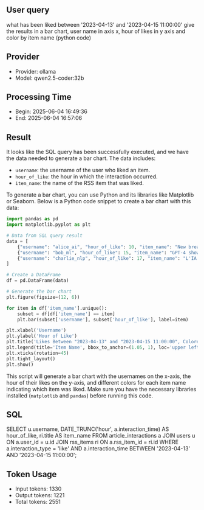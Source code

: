 ## User query
what has been liked between '2023-04-13' and '2023-04-15 11:00:00' give the results in a bar chart, user name in axis x, hour of likes in y axis and color by item name (python code)

## Provider
- Provider: ollama
- Model: qwen2.5-coder:32b

## Processing Time
- Begin: 2025-06-04 16:49:36
- End: 2025-06-04 16:57:06

## Result
It looks like the SQL query has been successfully executed, and we have the data needed to generate a bar chart. The data includes:

- `username`: the username of the user who liked an item.
- `hour_of_like`: the hour in which the interaction occurred.
- `item_name`: the name of the RSS item that was liked.

To generate a bar chart, you can use Python and its libraries like Matplotlib or Seaborn. Below is a Python code snippet to create a bar chart with this data:

```python
import pandas as pd
import matplotlib.pyplot as plt

# Data from SQL query result
data = [
    {"username": "alice_ai", "hour_of_like": 10, "item_name": "New breakthrough in reinforcement learning"},
    {"username": "bob_ml", "hour_of_like": 15, "item_name": "GPT-4 shows impressive results in medical diagnosis"},
    {"username": "charlie_nlp", "hour_of_like": 17, "item_name": "L'IA générative révolutionne la création artistique"}
]

# Create a DataFrame
df = pd.DataFrame(data)

# Generate the bar chart
plt.figure(figsize=(12, 6))

for item in df['item_name'].unique():
    subset = df[df['item_name'] == item]
    plt.bar(subset['username'], subset['hour_of_like'], label=item)

plt.xlabel('Username')
plt.ylabel('Hour of Like')
plt.title('Likes Between "2023-04-13" and "2023-04-15 11:00:00", Colored by Item Name')
plt.legend(title='Item Name', bbox_to_anchor=(1.05, 1), loc='upper left')
plt.xticks(rotation=45)
plt.tight_layout()
plt.show()
```

This script will generate a bar chart with the usernames on the x-axis, the hour of their likes on the y-axis, and different colors for each item name indicating which item was liked. Make sure you have the necessary libraries installed (`matplotlib` and `pandas`) before running this code.

## SQL
SELECT u.username, DATE_TRUNC('hour', a.interaction_time) AS hour_of_like, ri.title AS item_name FROM article_interactions a JOIN users u ON a.user_id = u.id JOIN rss_items ri ON a.rss_item_id = ri.id WHERE a.interaction_type = 'like' AND a.interaction_time BETWEEN '2023-04-13' AND '2023-04-15 11:00:00';

## Token Usage
- Input tokens: 1330
- Output tokens: 1221
- Total tokens: 2551
